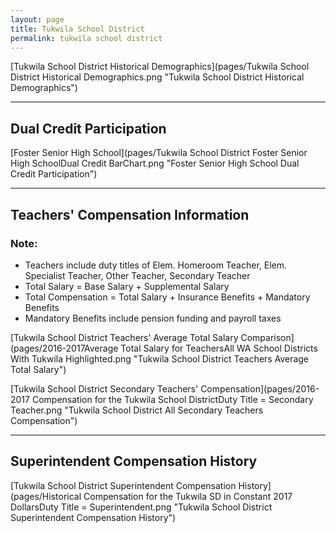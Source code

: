 ```yaml
---
layout: page
title: Tukwila School District
permalink: tukwila school district
---
```



[Tukwila School District Historical Demographics](pages/Tukwila School District Historical Demographics.png "Tukwila School District Historical Demographics")

___

## Dual Credit Participation

[Foster Senior High School](pages/Tukwila School District Foster Senior High SchoolDual Credit BarChart.png "Foster Senior High School Dual Credit Participation")


___

## Teachers' Compensation Information
### Note:
- Teachers include duty titles of Elem. Homeroom Teacher, Elem. Specialist Teacher, Other Teacher, Secondary Teacher
- Total Salary = Base Salary + Supplemental Salary
- Total Compensation = Total Salary + Insurance Benefits + Mandatory Benefits
- Mandatory Benefits include pension funding and payroll taxes

[Tukwila School District Teachers' Average Total Salary Comparison](pages/2016-2017Average Total Salary for TeachersAll WA School Districts With Tukwila Highlighted.png "Tukwila School District Teachers Average Total Salary")

[Tukwila School District Secondary Teachers' Compensation](pages/2016-2017 Compensation for the Tukwila School DistrictDuty Title = Secondary Teacher.png "Tukwila School District All Secondary Teachers Compensation")


___

## Superintendent Compensation History

[Tukwila School District Superintendent Compensation History](pages/Historical Compensation for the Tukwila SD in Constant 2017 DollarsDuty Title = Superintendent.png "Tukwila School District Superintendent Compensation History")


